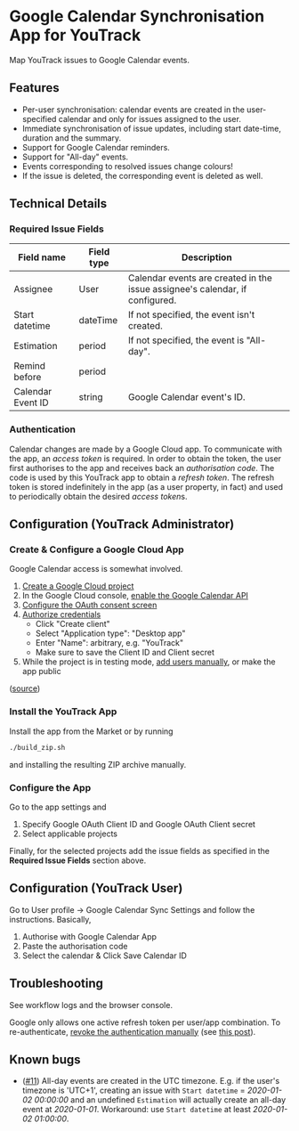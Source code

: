 # Google Calendar Synchronisation App for YouTrack

Map YouTrack issues to Google Calendar events.

## Features

* Per-user synchronisation: calendar events are created in the user-specified
  calendar and only for issues assigned to the user.
* Immediate synchronisation of issue updates, including start date-time,
  duration and the summary.
* Support for Google Calendar reminders.
* Support for "All-day" events.
* Events corresponding to resolved issues change colours!
* If the issue is deleted, the corresponding event is deleted as well.

## Technical Details

### Required Issue Fields

| Field name        | Field type | Description                                                                  |
|-------------------|------------|------------------------------------------------------------------------------|
| Assignee          | User       | Calendar events are created in the issue assignee's calendar, if configured. |
| Start datetime    | dateTime   | If not specified, the event isn't created.                                   |
| Estimation          | period     | If not specified, the event is "All-day".                                    |
| Remind before     | period     |                                                                              |
| Calendar Event ID | string     | Google Calendar event's ID.                                                  |

### Authentication

Calendar changes are made by a Google Cloud app. To communicate with the app, an *access token* is required. In order to obtain the token, the user first authorises to the app and receives back an *authorisation code*. The code is used by this YouTrack app to obtain a *refresh token*. The refresh token is stored indefinitely in the app (as a user property, in fact) and used to periodically obtain the desired *access token*s.

## Configuration (YouTrack Administrator)

### Create & Configure a Google Cloud App

Google Calendar access is somewhat involved.

1. [Create a Google Cloud project](https://console.cloud.google.com/projectcreate)
2. In the Google Cloud console, [enable the Google Calendar API](https://console.cloud.google.com/apis/enableflow?apiid=calendar-json.googleapis.com)
3. [Configure the OAuth consent screen](https://console.cloud.google.com/auth/branding)
4. [Authorize credentials](https://console.cloud.google.com/auth/clients)
	* Click "Create client"
	* Select "Application type": "Desktop app"
	* Enter "Name": arbitrary, e.g. "YouTrack"
	* Make sure to save the Client ID and Client secret
5. While the project is in testing mode, [add users manually](https://console.cloud.google.com/auth/audience), or make the app public

([source](https://developers.google.com/workspace/calendar/api/quickstart/js))

### Install the YouTrack App
Install the app from the Market or by running

```bash
./build_zip.sh
```

and installing the resulting ZIP archive manually.

### Configure the App

Go to the app settings and

1. Specify Google OAuth Client ID and Google OAuth Client secret
2. Select applicable projects

Finally, for the selected projects add the issue fields as specified in the **Required Issue Fields** section above.

## Configuration (YouTrack User)

Go to User profile -> Google Calendar Sync Settings and follow the instructions. Basically,

1. Authorise with Google Calendar App
2. Paste the authorisation code
3. Select the calendar & Click Save Calendar ID

## Troubleshooting

See workflow logs and the browser console.

Google only allows one active refresh token per user/app combination. To re-authenticate, [revoke the authentication manually](https://myaccount.google.com/connections) (see [this post](https://groups.google.com/g/adwords-api/c/Ra6ZUUw-E_Y)).

## Known bugs

* ([#11](https://github.com/x1o/youtrack-gcal-sync/issues/11)) All-day events are created in the UTC timezone.  E.g. if the user's timezone
  is 'UTC+1', creating an issue with `Start datetime` = *2020-01-02 00:00:00*
  and an undefined `Estimation` will actually create an all-day event at
  *2020-01-01*. Workaround: use `Start datetime` at least *2020-01-02 01:00:00*.
